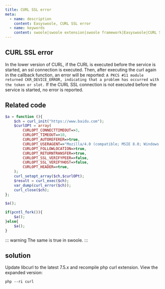 ```yaml
---
title: CURL SSL error
meta:
  - name: description
    content: Easyswoole, CURL SSL error
  - name: keywords
    content: swoole|swoole extension|swoole framework|Easyswoole|CURL SSL error
---
```

## CURL SSL error
In the lower version of CURL, if the CURL is executed before the service is started, an ssl connection is executed. Then, after executing the curl again in the callback function, an error will be reported:
 `A PKCS #11 module returned CKR_DEVICE_ERROR, indicating that a problem has occurred with the token or slot.`
 If the CURL SSL connection is not executed before the service is started, no error is reported.
## Related code
```php
$a = function (){
    $ch = curl_init("https://www.baidu.com");
    $curlOPt = array(
        CURLOPT_CONNECTTIMEOUT=>3,
        CURLOPT_TIMEOUT=>10,
        CURLOPT_AUTOREFERER=>true,
        CURLOPT_USERAGENT=>"Mozilla/4.0 (compatible; MSIE 8.0; Windows NT 6.1; WOW64; Trident/4.0; SLCC2; .NET CLR 2.0.50727; .NET CLR 3.5.30729; .NET CLR 3.0.30729; .NET4.0C; .NET4.0E)",
        CURLOPT_FOLLOWLOCATION=>true,
        CURLOPT_RETURNTRANSFER=>true,
        CURLOPT_SSL_VERIFYPEER=>false,
        CURLOPT_SSL_VERIFYHOST=>false,
        CURLOPT_HEADER=>true,
    );
    curl_setopt_array($ch,$curlOPt);
    $result = curl_exec($ch);
    var_dump(curl_error($ch));
    curl_close($ch);
};

$a();

if(pcntl_fork()){
    $a();
}else{
    $a();
}

```
::: warning 
The same is true in swoole.
:::


## solution
Update libcurl to the latest 7.5.x and recompile php curl extension.
View the expanded version:
```
php --ri curl
```

